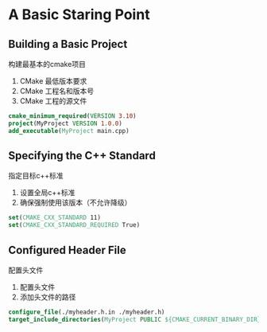 # A Basic Staring Point

## Building a Basic Project

构建最基本的cmake项目

1. CMake 最低版本要求
2. CMake 工程名和版本号
3. CMake 工程的源文件

```cmake
cmake_minimum_required(VERSION 3.10)
project(MyProject VERSION 1.0.0)
add_executable(MyProject main.cpp)
```

## Specifying the C++ Standard

指定目标c++标准

1. 设置全局c++标准
2. 确保强制使用该版本（不允许降级）

```cmake
set(CMAKE_CXX_STANDARD 11)
set(CMAKE_CXX_STANDARD_REQUIRED True)
```

## Configured Header File

配置头文件

1. 配置头文件
2. 添加头文件的路径

```cmake
configure_file(./myheader.h.in ./myheader.h)
target_include_directories(MyProject PUBLIC ${CMAKE_CURRENT_BINARY_DIR})
```
